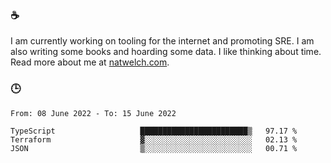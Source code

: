 ### ☕

I am currently working on tooling for the internet and promoting SRE. I am also writing some books and hoarding some data. I like thinking about time. Read more about me at [natwelch.com](https://natwelch.com).

### 🕒

<!--START_SECTION:waka-->

```text
From: 08 June 2022 - To: 15 June 2022

TypeScript                   ████████████████████████▒   97.17 %
Terraform                    ▓░░░░░░░░░░░░░░░░░░░░░░░░   02.13 %
JSON                         ▒░░░░░░░░░░░░░░░░░░░░░░░░   00.71 %
```

<!--END_SECTION:waka-->

